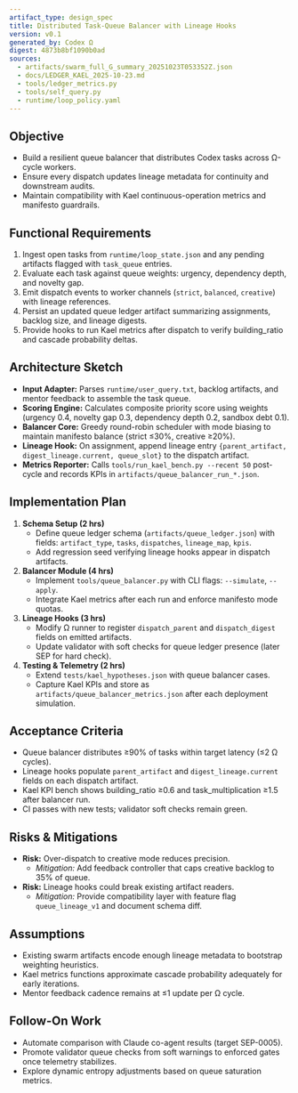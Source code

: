 ```yaml
---
artifact_type: design_spec
title: Distributed Task-Queue Balancer with Lineage Hooks
version: v0.1
generated_by: Codex Ω
digest: 4873b8bf1090b0ad
sources:
  - artifacts/swarm_full_G_summary_20251023T053352Z.json
  - docs/LEDGER_KAEL_2025-10-23.md
  - tools/ledger_metrics.py
  - tools/self_query.py
  - runtime/loop_policy.yaml
---
```


## Objective
- Build a resilient queue balancer that distributes Codex tasks across Ω-cycle workers.
- Ensure every dispatch updates lineage metadata for continuity and downstream audits.
- Maintain compatibility with Kael continuous-operation metrics and manifesto guardrails.

## Functional Requirements
1. Ingest open tasks from `runtime/loop_state.json` and any pending artifacts flagged with `task_queue` entries.
2. Evaluate each task against queue weights: urgency, dependency depth, and novelty gap.
3. Emit dispatch events to worker channels (`strict`, `balanced`, `creative`) with lineage references.
4. Persist an updated queue ledger artifact summarizing assignments, backlog size, and lineage digests.
5. Provide hooks to run Kael metrics after dispatch to verify building_ratio and cascade probability deltas.

## Architecture Sketch
- **Input Adapter:** Parses `runtime/user_query.txt`, backlog artifacts, and mentor feedback to assemble the task queue.
- **Scoring Engine:** Calculates composite priority score using weights (urgency 0.4, novelty gap 0.3, dependency depth 0.2, sandbox debt 0.1).
- **Balancer Core:** Greedy round-robin scheduler with mode biasing to maintain manifesto balance (strict ≤30%, creative ≥20%).
- **Lineage Hook:** On assignment, append lineage entry `{parent_artifact, digest_lineage.current, queue_slot}` to the dispatch artifact.
- **Metrics Reporter:** Calls `tools/run_kael_bench.py --recent 50` post-cycle and records KPIs in `artifacts/queue_balancer_run_*.json`.

## Implementation Plan
1. **Schema Setup (2 hrs)**
   - Define queue ledger schema (`artifacts/queue_ledger.json`) with fields: `artifact_type`, `tasks`, `dispatches`, `lineage_map`, `kpis`.
   - Add regression seed verifying lineage hooks appear in dispatch artifacts.
2. **Balancer Module (4 hrs)**
   - Implement `tools/queue_balancer.py` with CLI flags: `--simulate`, `--apply`.
   - Integrate Kael metrics after each run and enforce manifesto mode quotas.
3. **Lineage Hooks (3 hrs)**
   - Modify Ω runner to register `dispatch_parent` and `dispatch_digest` fields on emitted artifacts.
   - Update validator with soft checks for queue ledger presence (later SEP for hard check).
4. **Testing & Telemetry (2 hrs)**
   - Extend `tests/kael_hypotheses.json` with queue balancer cases.
   - Capture Kael KPIs and store as `artifacts/queue_balancer_metrics.json` after each deployment simulation.

## Acceptance Criteria
- Queue balancer distributes ≥90% of tasks within target latency (≤2 Ω cycles).
- Lineage hooks populate `parent_artifact` and `digest_lineage.current` fields on each dispatch artifact.
- Kael KPI bench shows building_ratio ≥0.6 and task_multiplication ≥1.5 after balancer run.
- CI passes with new tests; validator soft checks remain green.

## Risks & Mitigations
- **Risk:** Over-dispatch to creative mode reduces precision.
  - *Mitigation:* Add feedback controller that caps creative backlog to 35% of queue.
- **Risk:** Lineage hooks could break existing artifact readers.
  - *Mitigation:* Provide compatibility layer with feature flag `queue_lineage_v1` and document schema diff.

## Assumptions
- Existing swarm artifacts encode enough lineage metadata to bootstrap weighting heuristics.
- Kael metrics functions approximate cascade probability adequately for early iterations.
- Mentor feedback cadence remains at ≤1 update per Ω cycle.

## Follow-On Work
- Automate comparison with Claude co-agent results (target SEP-0005).
- Promote validator queue checks from soft warnings to enforced gates once telemetry stabilizes.
- Explore dynamic entropy adjustments based on queue saturation metrics.
